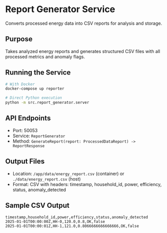 # Report Generator Service

Converts processed energy data into CSV reports for analysis and storage.

## Purpose

Takes analyzed energy reports and generates structured CSV files with all processed metrics and anomaly flags.

## Running the Service

```bash
# With Docker
docker-compose up reporter

# Direct Python execution
python -m src.report_generator.server
```

## API Endpoints

- Port: 50053
- Service: `ReportGenerator`
- Method: `GenerateReport(report: ProcessedDataReport) -> ReportResponse`

## Output Files

- Location: `/app/data/energy_report.csv` (container) or `./data/energy_report.csv` (host)
- Format: CSV with headers: timestamp, household_id, power, efficiency, status, anomaly_detected

## Sample CSV Output

```csv
timestamp,household_id,power,efficiency,status,anomaly_detected
2025-01-01T00:00:00Z,HH-0,120.0,0.8,OK,false
2025-01-01T00:00:01Z,HH-1,121.0,0.8066666666666666,OK,false
```